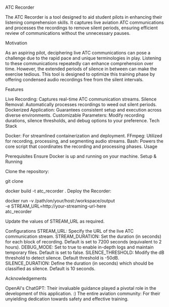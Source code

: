 ATC Recorder

The ATC Recorder is a tool designed to aid student pilots in enhancing their listening comprehension skills. It captures live aviation ATC communications and processes the recordings to remove silent periods, ensuring efficient review of communications without the unnecessary pauses.

Motivation

As an aspiring pilot, deciphering live ATC communications can pose a challenge due to the rapid pace and unique terminologies in play. Listening to these communications repeatedly can enhance comprehension over time. However, the extended periods of silence in between can make the exercise tedious. This tool is designed to optimize this training phase by offering condensed audio recordings free from the silent intervals.

Features

Live Recording: Captures real-time ATC communication streams.
Silence Removal: Automatically processes recordings to weed out silent periods.
Dockerized Application: Guarantees consistent setup and execution across diverse environments.
Customizable Parameters: Modify recording durations, silence thresholds, and debug options to your preference.
Tech Stack

Docker: For streamlined containerization and deployment.
FFmpeg: Utilized for recording, processing, and segmenting audio streams.
Bash: Powers the core script that coordinates the recording and processing phases.
Usage

Prerequisites
Ensure Docker is up and running on your machine.
Setup & Running

Clone the repository:

git clone 

docker build -t atc_recorder .
Deploy the Recorder:

docker run -v /path/on/your/host:/workspace/output \
-e STREAM_URL=http://your-streaming-url-here \
atc_recorder

Update the values of STREAM_URL as required.

Configurations
STREAM_URL: Specify the URL of the live ATC communication stream.
STREAM_DURATION: Set the duration (in seconds) for each block of recording. Default is set to 7200 seconds (equivalent to 2 hours).
DEBUG_MODE: Set to true to enable in-depth logs and maintain temporary files. Default is set to false.
SILENCE_THRESHOLD: Modify the dB threshold to detect silence. Default threshold is -50dB.
SILENCE_DURATION: Define the duration (in seconds) which should be classified as silence. Default is 10 seconds.

Acknowledgements

OpenAI's ChatGPT: Their invaluable guidance played a pivotal role in the development of this application. :) 
The entire aviation community: For their unyielding dedication towards safety and effective training.